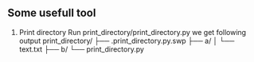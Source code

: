 ## Some usefull tool
1. Print directory
   Run print_directory/print_directory.py we get following output
   print_directory/
   ├── .print_directory.py.swp
   ├── a/
   │   └── text.txt
   ├── b/
   └── print_directory.py
